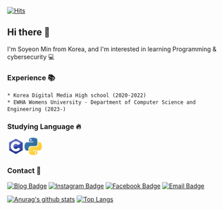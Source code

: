 [![Hits](https://hits.seeyoufarm.com/api/count/incr/badge.svg?url=https%3A%2F%2Fgithub.com%2Fs0ye0ve&count_bg=%23B5CBF8&title_bg=%2380858B&icon=&icon_color=%23F3F3F3&title=hits&edge_flat=true)](https://hits.seeyoufarm.com)

## Hi there 👋
I'm Soyeon Min from Korea, and I'm interested in learning Programming & cybersecurity 💻
### Experience 📚
```
* Korea Digital Media High school (2020-2022)
* EWHA Womens University - Department of Computer Science and Engineering (2023-)
```
### Studying Language 🔥
<img src="https://github.com/s0ye0ve/s0ye0ve/blob/main/c.png" width="40" height="40"><img src="https://github.com/s0ye0ve/s0ye0ve/blob/main/python.png" width="40" height="40"> 
### Contact 🚀
[![Blog Badge](http://img.shields.io/badge/-Tech%20blog-black?style=flat-square&logo=Bloglovin&logoColor=white&link=https://s0ye0ve.tistory.com)](https://s0ye0ve.tistory.com)
[![Instagram Badge](https://img.shields.io/badge/Instagram-dd2a7b?style=flat-square&logo=instagram&logoColor=white&link=https://www.instagram.com/soyeo_nn)](https://www.instagram.com/soyeo_nn)
[![Facebook Badge](https://img.shields.io/badge/facebook-1877f2?style=flat-square&logo=facebook&logoColor=white&link=https://www.facebook.com/profile.php?id=100023110935268)](https://www.facebook.com/profile.php?id=100023110935268)
[![Email Badge](https://img.shields.io/badge/Email-626080?style=flat-square&logo=Gmail&logoColor=white&link=mailto:soyon3427@naver.com)](mailto:soyon3427@naver.com)

[![Anurag's github stats](https://github-readme-stats.vercel.app/api?username=s0ye0ve&show_icons=true)](https://github.com/anuraghazra/github-readme-stats)  [![Top Langs](https://github-readme-stats.vercel.app/api/top-langs/?username=s0ye0ve&layout=compact)](https://github.com/anuraghazra/github-readme-stats)
